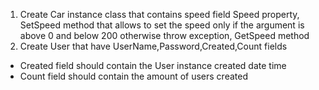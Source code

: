 1. Create Car instance class that contains speed field Speed property, SetSpeed method that allows to set the speed only if the argument is above 0 and below 200 otherwise throw exception, GetSpeed method
2. Create User that have UserName,Password,Created,Count fields
* Created field should contain the User instance created date time
* Count field should contain the amount of users created
